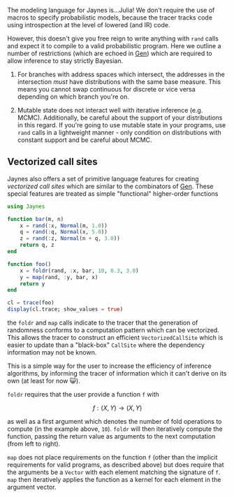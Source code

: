 The modeling language for Jaynes is...Julia! We don't require the use of macros to specify probabilistic models, because the tracer tracks code using introspection at the level of lowered (and IR) code.

However, this doesn't give you free reign to write anything with `rand` calls and expect it to compile to a valid probabilistic program. Here we outline a number of restrictions (which are echoed in [Gen](https://www.gen.dev/dev/ref/gfi/#Mathematical-concepts-1)) which are required to allow inference to stay strictly Bayesian.

1. For branches with address spaces which intersect, the addresses in the intersection _must_ have distributions with the same base measure. This means you cannot swap continuous for discrete or vice versa depending on which branch you're on.

2. Mutable state does not interact well with iterative inference (e.g. MCMC). Additionally, be careful about the support of your distributions in this regard. If you're going to use mutable state in your programs, use `rand` calls in a lightweight manner - only condition on distributions with constant support and be careful about MCMC.

## Vectorized call sites

Jaynes also offers a set of primitive language features for creating _vectorized call sites_ which are similar to the combinators of [Gen](https://www.gen.dev/dev/ref/gfi/#Mathematical-concepts-1). These special features are treated as simple "functional" higher-order functions

```julia
using Jaynes

function bar(m, n)
    x = rand(:x, Normal(m, 1.0))
    q = rand(:q, Normal(x, 5.0))
    z = rand(:z, Normal(n + q, 3.0))
    return q, z
end

function foo()
    x = foldr(rand, :x, bar, 10, 0.3, 3.0)
    y = map(rand, :y, bar, x)
    return y
end

cl = trace(foo)
display(cl.trace; show_values = true)
```

the `foldr` and `map` calls indicate to the tracer that the generation of randomness conforms to a computation pattern which can be vectorized. This allows the tracer to construct an efficient `VectorizedCallSite` which is easier to update than a "black-box" `CallSite` where the dependency information may not be known. 

This is a simple way for the user to increase the efficiency of inference algorithms, by informing the tracer of information which it can't derive on its own (at least for now 😺).

`foldr` requires that the user provide a function `f` with

```math
f: (X, Y) \rightarrow (X, Y)
```

as well as a first argument which denotes the number of fold operations to compute (in the example above, `10`). `foldr` will then iteratively compute the function, passing the return value as arguments to the next computation (from left to right).

`map` does not place requirements on the function `f` (other than the implicit requirements for valid programs, as described above) but does require that the arguments be a `Vector` with each element matching the signature of `f`. `map` then iteratively applies the function as a kernel for each element in the argument vector.

